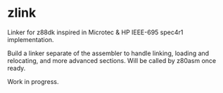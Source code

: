 zlink
=====

Linker for z88dk inspired in Microtec & HP IEEE-695 spec4r1 implementation.

Build a linker separate of the assembler to handle linking, loading and relocating,
and more advanced sections. Will be called by z80asm once ready.

Work in progress.

